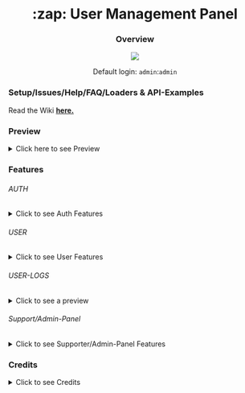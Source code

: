 
<h1 align="center">:zap: User Management Panel</h1>


  

<h3 align="center">Overview</h3>

<p align="center">

<img  src="https://i.imgur.com/VB2ial8.png" />

</p>
<p align="center">
Default login: <code>admin</code>:<code>admin</code>
</p>

  


<h3>Setup/Issues/Help/FAQ/Loaders & API-Examples</h3>
<p>Read the Wiki <a href="https://github.com/anditv21/panel/wiki"><b>here.</b></a></p>



  
### Preview
<details>

<summary>Click here to see Preview</summary>

<p align="center">

<a href="https://i.ibb.co/8jz5Fwv/image.png"><img src="https://i.ibb.co/8jz5Fwv/image.png" /></a>

<a href="https://i.ibb.co/LJTfrSw/image.png"><img src="https://i.ibb.co/LJTfrSw/image.png" /></a>

<a href="https://i.ibb.co/chkvZgT/image.png"><img src="https://i.ibb.co/chkvZgT/image.png" /></a>
<a href="https://github.com/anditv21/panel/raw/main/.examples/CSharp-API-Example/img/readme1.png"><img src="https://github.com/anditv21/panel/raw/main/.examples/CSharp-API-Example/img/readme1.png" /></a>
  

</details>


  
### Features

###### AUTH

<details>

<summary>Click to see Auth Features</summary>

<ul>

<li>Login (Multiple device remember Login) (Screenshot: https://tinyurl.com/mwd6uhz)</li>

<li>Register (Invite only / can be deactivated) (Screenshot: https://tinyurl.com/yc3j4z99)</li>

<li>Banned Page (Screenshot: https://bit.ly/3vYaHse)</li>

</ul>

</details>

  

###### USER

<details>

<summary>Click to see User Features</summary>

<ul>

Screenshot: https://bit.ly/3W3SBQj / https://bit.ly/40Lz4Xd / https://bit.ly/3JMb4g6

<li>ShoutBox (can be disabled from admin dashboard)</li>

<li>Change password</li>

<li>Activate multiple subscription´s with code (Trail/30/90 days)</li>

<li>Activate Trail subscription´s with code (3 days)</li>

<li>Download loader (Needs a sub)</li>

<li>Change display name</li>

<li>Manage login tokens/cookies (requires password)</li>

<li>Set a Profile Picture</li>
<li>Public user profile (https://bit.ly/3M6BKuQ)</li>

<ul>

<li>Get Profile Picture from Discord (currently only static)</li></ul>



</ul>

</details>

  

###### USER-LOGS

  

<details>

<summary>Click to see a preview</summary>

<img  src="https://i.ibb.co/GHbF6Ly/opera-Bei-I6vs-O9-Z.png">
<li>Flushing logs (requires password)</li>
</details>

  

###### Support/Admin-Panel

<details>

<summary>Click to see Supporter/Admin-Panel Features</summary>

<ul>

<li>Screenshot: https://bit.ly/3GXtf21 / https://bit.ly/3IC7O8a</li>

<li>Disable Invite System (Admin only)</li>

<li>Freeze all subscriptions (experimental) (Admin only)</li>

<li>Gift user subscription (Admin only) (Screenshot: https://bit.ly/3ivNJ8K)</li>

  




  

<li>View a users last known IP address </li>

<li>Password Reset (Admin only)</li>

<li>Set News</li>

<li>Ban-Management panel (Admin only) (Screenshot: https://bit.ly/3VS78if)</li>

<li>Generate invite code</li>

<li>Generate subscription code (Admin only)</li>

<li>Ban/unban user (Admin only)</li>

<li>Make user admin/non-admin </li>

<li>Make user supporter/non-supp </li>

<li>Reset HWID</li>

<li>Set cheat ofline/online (Admin only)</li>
<li>Set version/maintenance/non-maintenance </li>

<li>ShoutBox</li>
<ul>
<li>Enable/Disable ShoutBox</li>
<li>Flush ShoutBox</li>
</ul>

<li>User Invites</li>
<ul>
<li>Gift useres invites</li>
<li>Invite wave (5 Invites)</li>
</ul>

  

</details>

 
  
### Credits
  <details>

<summary>Click to see Credits</summary>


<ul>

<li><a href="https://github.com/znixbtw/">@znixbtw</a> for his awesome original <a href="https://github.com/znixbtw/php-panel-v2/">panel</a>.</li>
<li><a href="https://github.com/Phantom-1337/">@Phantom-1337</a> and <a href="https://github.com/sxck1337/">@sxck1337</a> for their cool themes.</li>


  

</ul>



</details>


